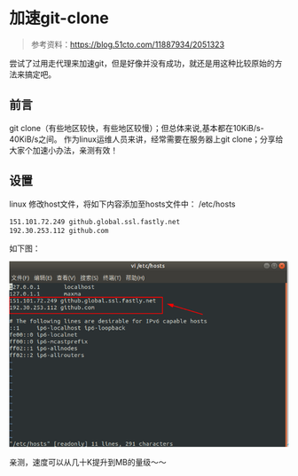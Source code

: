 # 加速git-clone

> 参考资料：https://blog.51cto.com/11887934/2051323

尝试了过用走代理来加速git，但是好像并没有成功，就还是用这种比较原始的方法来搞定吧。

## 前言

git clone（有些地区较快，有些地区较慢）；但总体来说,基本都在10KiB/s-40KiB/s之间。
作为linux运维人员来讲，经常需要在服务器上git clone；分享给大家个加速小办法，亲测有效！

## 设置

linux 修改host文件，将如下内容添加至hosts文件中： /etc/hosts

```
151.101.72.249 github.global.ssl.fastly.net  
192.30.253.112 github.com
```

如下图：

![](https://raw.githubusercontent.com/anxiang1836/FigureBed/master/img/20200505120619.png)

亲测，速度可以从几十K提升到MB的量级～～